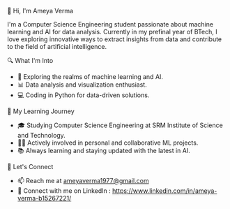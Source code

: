 👋 Hi, I'm Ameya Verma

I'm a Computer Science Engineering student passionate about machine learning and AI for data analysis. Currently in my prefinal year of BTech, I love exploring innovative ways to extract insights from data and contribute to the field of artificial intelligence.

🔍 What I'm Into
- 🤖 Exploring the realms of machine learning and AI.
- 📊 Data analysis and visualization enthusiast.
- 💻 Coding in Python for data-driven solutions.

🌱 My Learning Journey
- 🎓 Studying Computer Science Engineering at SRM Institute of Science and Technology.
- 👨‍💻 Actively involved in personal and collaborative ML projects.
- 📚 Always learning and staying updated with the latest in AI.

 🤝 Let's Connect

- 📫 Reach me at ameyaverma1977@gmail.com
- 💼 Connect with me on LinkedIn : https://www.linkedin.com/in/ameya-verma-b15267221/
